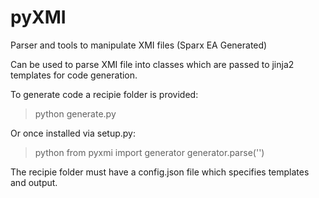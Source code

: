 # pyXMI

Parser and tools to manipulate XMI files (Sparx EA Generated)

Can be used to parse XMI file into classes which are passed to jinja2 templates for code generation. 

To generate code a recipie folder is provided:
> python generate.py <recipie folder>

Or once installed via setup.py:
> python
from pyxmi import generator
generator.parse('<folder>')

The recipie folder must have a config.json file which specifies templates and output.
